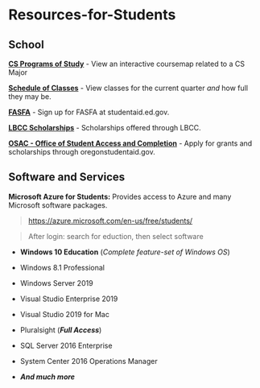 # Resources-for-Students

## School
  [**CS Programs of Study**](https://www.linnbenton.edu/future-students/programs-of-study/science-engineering-and-math/computer-science.php#/) - View an interactive coursemap related to a CS Major

  [**Schedule of Classes**](https://www.linnbenton.edu/schedule-of-classes/) - View classes for the current quarter *and* how full they may be.
  
  [**FASFA**](https://studentaid.ed.gov/sa/fafsa) - Sign up for FASFA at studentaid.ed.gov.
  
  [**LBCC Scholarships**](https://linnbenton.academicworks.com/) - Scholarships offered through LBCC.
  
  [**OSAC - Office of Student Access and Completion**](https://oregonstudentaid.gov/) - Apply for grants and scholarships through oregonstudentaid.gov.

## Software and Services
  **Microsoft Azure for Students:**  Provides access to Azure and many Microsoft software packages.
 >https://azure.microsoft.com/en-us/free/students/
 
 >After login: search for eduction, then select software
  
 - **Windows 10 Education** (*Complete feature-set of Windows OS*)
 - Windows 8.1 Professional
 - Windows Server 2019
 
 - Visual Studio Enterprise 2019
 - Visual Studio 2019 for Mac
 - Pluralsight (***Full Access***)
 - SQL Server 2016 Enterprise
 - System Center 2016 Operations Manager
 - ***And much more***
 

